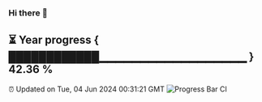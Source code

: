 ### Hi there 👋
⏳ Year progress { ████████████▁▁▁▁▁▁▁▁▁▁▁▁▁▁▁▁▁▁ } 42.36 %
---
⏰ Updated on Tue, 04 Jun 2024 00:31:21 GMT
![Progress Bar CI](https://github.com/Moyi321/Moyi321/workflows/Progress%20Bar%20CI/badge.svg)
